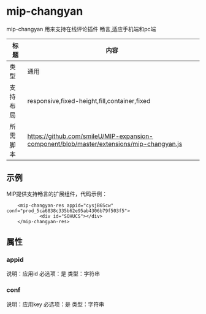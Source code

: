 # mip-changyan

mip-changyan 用来支持在线评论插件 畅言,适应手机端和pc端

标题|内容
----|----
类型|通用
支持布局|responsive,fixed-height,fill,container,fixed
所需脚本|https://github.com/smileU/MIP-expansion-component/blob/master/extensions/mip-changyan.js

## 示例

MIP提供支持畅言的扩展组件，代码示例：

```
	<mip-changyan-res appid="cysjB6Scw" conf="prod_5ca6838c335b62e95ab4306b79f503f5">
			<div id="SOHUCS"></div>
	</mip-changyan-res>
```

## 属性

### appid

说明：应用id
必选项：是
类型：字符串

### conf

说明：应用key
必选项：是
类型：字符串
